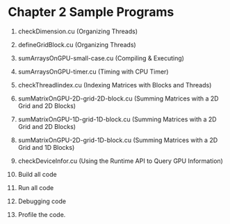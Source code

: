 # Chapter 2 Sample Programs

1. checkDimension.cu (Organizing Threads)
2. defineGridBlock.cu (Organizing Threads)
3. sumArraysOnGPU-small-case.cu (Compiling & Executing)
4. sumArraysOnGPU-timer.cu (Timing with CPU Timer)
5. checkThreadIindex.cu (Indexing Matrices with Blocks and Threads)
6. sumMatrixOnGPU-2D-grid-2D-block.cu (Summing Matrices with a 2D Grid and 2D Blocks)
7. sumMatrixOnGPU-1D-grid-1D-block.cu (Summing Matrices with a 2D Grid and 2D Blocks)
8. sumMatrixOnGPU-2D-grid-1D-block.cu (Summing Matrices with a 2D Grid and 1D Blocks)
9. checkDeviceInfor.cu (Using the Runtime API to Query GPU Information)

1. Build all code
2. Run all code
3. Debugging code
4. Profile the code.